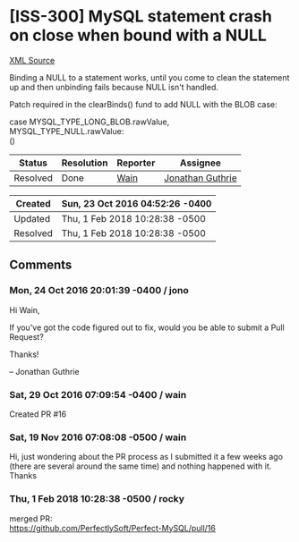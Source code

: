 # [ISS-300] MySQL statement crash on close when bound with a NULL

[XML Source](../xml/ISS-300.xml)
<p><p>Binding a NULL to a statement works, until you come to clean the statement up and then unbinding fails because NULL isn't handled.</p>

<p>Patch required in the clearBinds() fund to add NULL with the BLOB case:</p>

<p>case MYSQL_TYPE_LONG_BLOB.rawValue,<br/>
	MYSQL_TYPE_NULL.rawValue:<br/>
		()</p></p>





Status|Resolution|Reporter|Assignee
------|----------|--------|--------
Resolved|Done|[Wain](Wain)|[Jonathan Guthrie]($jono)





Created|Sun, 23 Oct 2016 04:52:26 -0400
-------|--------------
Updated|Thu, 1 Feb 2018 10:28:38 -0500
Resolved|Thu, 1 Feb 2018 10:28:38 -0500


## Comments




### Mon, 24 Oct 2016 20:01:39 -0400 / jono 

<p><p>Hi Wain,</p>

<p>If you've got the code figured out to fix, would you be able to submit a Pull Request?</p>

<p>Thanks!</p>

<p>– Jonathan Guthrie</p></p>


### Sat, 29 Oct 2016 07:09:54 -0400 / wain 

<p><p>Created PR #16</p></p>


### Sat, 19 Nov 2016 07:08:08 -0500 / wain 

<p><p>Hi, just wondering about the PR process as I submitted it a few weeks ago (there are several around the same time) and nothing happened with it. Thanks</p></p>


### Thu, 1 Feb 2018 10:28:38 -0500 / rocky 

<p><p>merged PR:<br/>
<a href="https://github.com/PerfectlySoft/Perfect-MySQL/pull/16" class="external-link" rel="nofollow">https://github.com/PerfectlySoft/Perfect-MySQL/pull/16</a></p></p>



